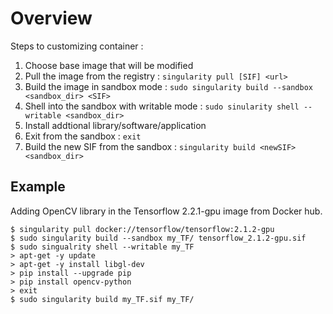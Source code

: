 # Overview
Steps to customizing container :
1. Choose base image that will be modified 
2. Pull the image from the registry : `singularity pull [SIF] <url>`
3. Build the image in sandbox mode : `sudo singularity build --sandbox <sandbox_dir> <SIF>`
4. Shell into the sandbox with writable mode : `sudo sinularity shell --writable <sandbox_dir>`
5. Install addtional library/software/application
6. Exit from the sandbox : `exit`
7. Build the new SIF from the sandbox : `singularity build <newSIF> <sandbox_dir>`

## Example
Adding OpenCV library in the Tensorflow 2.2.1-gpu image from Docker hub. 
```
$ singularity pull docker://tensorflow/tensorflow:2.1.2-gpu
$ sudo singularity build --sandbox my_TF/ tensorflow_2.1.2-gpu.sif
$ sudo singualrity shell --writable my_TF
> apt-get -y update
> apt-get -y install libgl-dev
> pip install --upgrade pip
> pip install opencv-python
> exit
$ sudo singularity build my_TF.sif my_TF/
```
